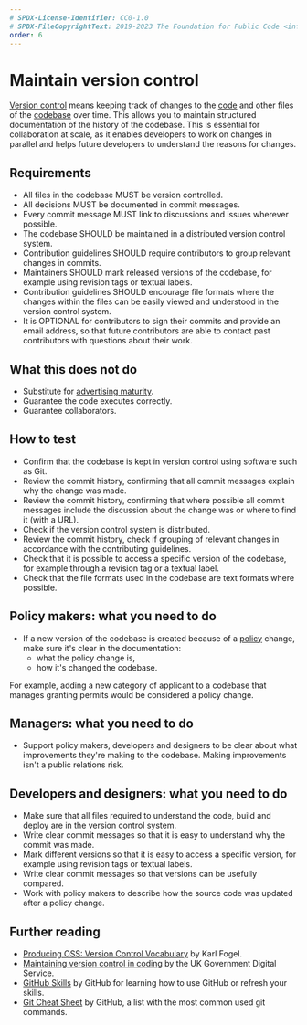 ```yaml
---
# SPDX-License-Identifier: CC0-1.0
# SPDX-FileCopyrightText: 2019-2023 The Foundation for Public Code <info@publiccode.net>, https://standard.publiccode.net/AUTHORS
order: 6
---
```

# Maintain version control

[Version control](../glossary.md#version-control) means keeping track of changes to the [code](../glossary.md#code) and other files of the [codebase](../glossary.md#codebase) over time.
This allows you to maintain structured documentation of the history of the codebase.
This is essential for collaboration at scale, as it enables developers to work on changes in parallel and helps future developers to understand the reasons for changes.

## Requirements

* All files in the codebase MUST be version controlled.
* All decisions MUST be documented in commit messages.
* Every commit message MUST link to discussions and issues wherever possible.
* The codebase SHOULD be maintained in a distributed version control system.
* Contribution guidelines SHOULD require contributors to group relevant changes in commits.
* Maintainers SHOULD mark released versions of the codebase, for example using revision tags or textual labels.
* Contribution guidelines SHOULD encourage file formats where the changes within the files can be easily viewed and understood in the version control system.
* It is OPTIONAL for contributors to sign their commits and provide an email address, so that future contributors are able to contact past contributors with questions about their work.

## What this does not do

* Substitute for [advertising maturity](document-maturity.md).
* Guarantee the code executes correctly.
* Guarantee collaborators.

## How to test

* Confirm that the codebase is kept in version control using software such as Git.
* Review the commit history, confirming that all commit messages explain why the change was made.
* Review the commit history, confirming that where possible all commit messages include the discussion about the change was or where to find it (with a URL).
* Check if the version control system is distributed.
* Review the commit history, check if grouping of relevant changes in accordance with the contributing guidelines.
* Check that it is possible to access a specific version of the codebase, for example through a revision tag or a textual label.
* Check that the file formats used in the codebase are text formats where possible.

## Policy makers: what you need to do

* If a new version of the codebase is created because of a [policy](../glossary.md#policy) change, make sure it's clear in the documentation:
  * what the policy change is,
  * how it's changed the codebase.

For example, adding a new category of applicant to a codebase that manages granting permits would be considered a policy change.

## Managers: what you need to do

* Support policy makers, developers and designers to be clear about what improvements they're making to the codebase. Making improvements isn't a public relations risk.

## Developers and designers: what you need to do

* Make sure that all files required to understand the code, build and deploy are in the version control system.
* Write clear commit messages so that it is easy to understand why the commit was made.
* Mark different versions so that it is easy to access a specific version, for example using revision tags or textual labels.
* Write clear commit messages so that versions can be usefully compared.
* Work with policy makers to describe how the source code was updated after a policy change.

## Further reading

* [Producing OSS: Version Control Vocabulary](https://producingoss.com/en/vc.html#vc-vocabulary) by Karl Fogel.
* [Maintaining version control in coding](https://www.gov.uk/service-manual/technology/maintaining-version-control-in-coding) by the UK Government Digital Service.
* [GitHub Skills](https://skills.github.com/) by GitHub for learning how to use GitHub or refresh your skills.
* [Git Cheat Sheet](https://education.github.com/git-cheat-sheet-education.pdf) by GitHub, a list with the most common used git commands.

